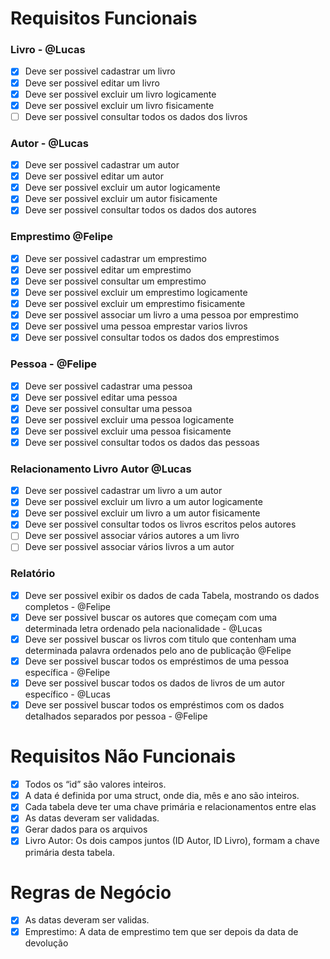 # Requisitos Funcionais

### Livro - @Lucas

- [x] Deve ser possivel cadastrar um livro
- [x] Deve ser possivel editar um livro
- [x] Deve ser possivel excluir um livro logicamente
- [x] Deve ser possivel excluir um livro fisicamente
- [ ] Deve ser possivel consultar todos os dados dos livros

### Autor - @Lucas

- [x] Deve ser possivel cadastrar um autor
- [x] Deve ser possivel editar um autor
- [x] Deve ser possivel excluir um autor logicamente
- [x] Deve ser possivel excluir um autor fisicamente
- [x] Deve ser possivel consultar todos os dados dos autores

### Emprestimo @Felipe

- [x] Deve ser possivel cadastrar um emprestimo
- [x] Deve ser possivel editar um emprestimo
- [x] Deve ser possivel consultar um emprestimo
- [x] Deve ser possivel excluir um emprestimo logicamente
- [x] Deve ser possivel excluir um emprestimo fisicamente
- [x] Deve ser possivel associar um livro a uma pessoa por emprestimo
- [x] Deve ser possivel uma pessoa emprestar varios livros
- [x] Deve ser possivel consultar todos os dados dos emprestimos

### Pessoa - @Felipe

- [x] Deve ser possivel cadastrar uma pessoa
- [x] Deve ser possivel editar uma pessoa
- [x] Deve ser possivel consultar uma pessoa
- [x] Deve ser possivel excluir uma pessoa logicamente
- [x] Deve ser possivel excluir uma pessoa fisicamente
- [x] Deve ser possivel consultar todos os dados das pessoas

### Relacionamento Livro Autor @Lucas

- [x] Deve ser possivel cadastrar um livro a um autor
- [x] Deve ser possivel excluir um livro a um autor logicamente
- [x] Deve ser possivel excluir um livro a um autor fisicamente
- [x] Deve ser possivel consultar todos os livros escritos pelos autores
- [ ] Deve ser possivel associar vários autores a um livro
- [ ] Deve ser possivel associar vários livros a um autor

### Relatório

- [x] Deve ser possivel exibir os dados de cada Tabela, mostrando os dados completos - @Felipe
- [x] Deve ser possivel buscar os autores que começam com uma determinada letra ordenado pela nacionalidade - @Lucas
- [x] Deve ser possivel buscar os livros com titulo que contenham uma determinada palavra ordenados pelo ano de publicação @Felipe
- [x] Deve ser possivel buscar todos os empréstimos de uma pessoa específica - @Felipe
- [x] Deve ser possivel buscar todos os dados de livros de um autor específico - @Lucas
- [x] Deve ser possivel buscar todos os empréstimos com os dados detalhados separados por pessoa - @Felipe

# Requisitos Não Funcionais

- [x] Todos os “id” são valores inteiros.
- [x] A data é definida por uma struct, onde dia, mês e ano são inteiros.
- [x] Cada tabela deve ter uma chave primária e relacionamentos entre elas
- [x] As datas deveram ser validadas.
- [x] Gerar dados para os arquivos
- [x] Livro Autor: Os dois campos juntos (ID Autor, ID Livro), formam a chave primária desta tabela.

# Regras de Negócio

- [x] As datas deveram ser validas.
- [x] Emprestimo: A data de emprestimo tem que ser depois da data de devolução
